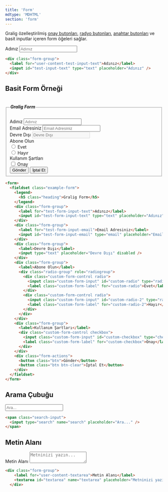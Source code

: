 ```yaml
---
title: 'Form'
mdtype: 'MDHTML'
section: 'form'
---
```


Gralig özelleştirilmiş [onay butonları](/docs/checkbox), [radyo butonları](/docs/radio), [anahtar butonları](/docs/switch) ve basit inputlar içeren form öğeleri sağlar.

<div class="gra-s-wrapper">
  <div class="form-group">
    <label for="user-content-test-input-text">Adınız</label>
    <input id="test-input-text" type="text" placeholder="Adınız" />
  </div>
</div>

```html
<div class="form-group">
  <label for="user-content-test-input-text">Adınız</label>
  <input id="test-input-text" type="text" placeholder="Adınız" />
</div>
```

## Basit Form Örneği

<div class="gra-s-wrapper">
  <fieldset class="example-form">
    <legend>
      <h5 class="heading">Gralig Form</h5>
    </legend>
    <div class="form-group">
      <label for="user-content-test-form-input-text">Adınız</label>
      <input id="test-form-input-text" type="text" placeholder="Adınız" />
    </div>
    <div class="form-group">
      <label for="user-content-test-form-input-email">Email Adresiniz</label>
      <input id="test-form-input-email" type="email" placeholder="Email Adresiniz" />
    </div>
    <div class="form-group">
      <label>Devre Dışı</label>
      <input type="text" placeholder="Devre Dışı" disabled />
    </div>
    <div class="form-group">
      <label>Abone Olun</label>
      <div class="radio-group" role="radiogroup">
        <div class="custom-form-control radio">
          <input class="custom-form-input" id="custom-radio" type="radio" name="radio" />
          <label class="custom-form-label" for="user-content-custom-radio">Evet</label>
        </div>
        <div class="custom-form-control radio">
          <input class="custom-form-input" id="custom-radio-2" type="radio" name="radio" />
          <label class="custom-form-label" for="user-content-custom-radio-2">Hayır</label>
        </div>
      </div>
    </div>
    <div class="form-group">
      <label>Kullanım Şartları</label>
      <div class="custom-form-control checkbox">
        <input class="custom-form-input" id="custom-checkbox" type="checkbox" name="checkbox" />
        <label class="custom-form-label" for="user-content-custom-checkbox">Onay</label>
      </div>
    </div>
    <div class="form-actions">
      <button class="btn">Gönder</button>
      <button class="btn btn-clear">İptal Et</button>
    </div>
  </fieldset>
</div>

```html
<form>
  <fieldset class="example-form">
    <legend>
      <h5 class="heading">Gralig Form</h5>
    </legend>
    <div class="form-group">
      <label for="test-form-input-text">Adınız</label>
      <input id="test-form-input-text" type="text" placeholder="Adınız" />
    </div>
    <div class="form-group">
      <label for="test-form-input-email">Email Adresiniz</label>
      <input id="test-form-input-email" type="email" placeholder="Email Adresiniz" />
    </div>
    <div class="form-group">
      <label>Devre Dışı</label>
      <input type="text" placeholder="Devre Dışı" disabled />
    </div>
    <div class="form-group">
      <label>Abone Olun</label>
      <div class="radio-group" role="radiogroup">
        <div class="custom-form-control radio">
          <input class="custom-form-input" id="custom-radio" type="radio" name="radio" />
          <label class="custom-form-label" for="custom-radio">Evet</label>
        </div>
        <div class="custom-form-control radio">
          <input class="custom-form-input" id="custom-radio-2" type="radio" name="radio" />
          <label class="custom-form-label" for="custom-radio-2">Hayır</label>
        </div>
      </div>
    </div>
    <div class="form-group">
      <label>Kullanım Şartları</label>
      <div class="custom-form-control checkbox">
        <input class="custom-form-input" id="custom-checkbox" type="checkbox" name="checkbox" />
        <label class="custom-form-label" for="custom-checkbox">Onay</label>
      </div>
    </div>
    <div class="form-actions">
      <button class="btn">Gönder</button>
      <button class="btn btn-clear">İptal Et</button>
    </div>
  </fieldset>
</form>
```

## Arama Çubuğu

<div class="gra-s-wrapper">
  <span class="search-input">
    <input type="search" name="search" placeholder="Ara..." />
  </span>
</div>

```html
<span class="search-input">
  <input type="search" name="search" placeholder="Ara..." />
</span>
```

## Metin Alanı

<div class="gra-s-wrapper">
  <div class="form-group">
    <label for="user-content-textarea">Metin Alanı</label>
    <textarea id="textarea" name="textarea" placeholder="Metninizi yazın..."></textarea>
  </div>
</div>

```html
<div class="form-group">
    <label for="user-content-textarea">Metin Alanı</label>
    <textarea id="textarea" name="textarea" placeholder="Metninizi yazın..."></textarea>
  </div>
```
